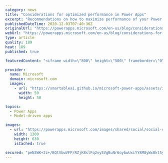```yaml
---
category: news
title: "Considerations for optimized performance in Power Apps"
excerpt: "Recommendations on how to maximize performance of your Power Apps "
publishedDateTime: 2020-12-03T07:40:36Z
originalUrl: "https://powerapps.microsoft.com/en-us/blog/considerations-for-optimized-performance-in-power-apps/"
webUrl: "https://powerapps.microsoft.com/en-us/blog/considerations-for-optimized-performance-in-power-apps/"
type: article
quality: 189
heat: 189
published: true

featuredContent: "<iframe width=\"800\" height=\"500\" frameborder=\"0\" src=\"https://www.youtube.com/embed/jcKoqC9Vfmo\" allow=\"accelerometer; autoplay; encrypted-media; gyroscope; picture-in-picture\" allowfullscreen></iframe>"

provider:
  name: Microsoft
  domain: microsoft.com
  images:
    - url: "https://smartableai.github.io/microsoft-power-apps/assets/images/organizations/microsoft.com-50x50.jpg"
      width: 50
      height: 50

topics:
  - Power Apps
  - Model-driven apps

images:
  - url: "https://powerapps.microsoft.com/images/shared/social/social-share-post-ignite.png"
    width: 1200
    height: 630
    isCached: true

secured: "peN3WK+2z+/BQtVbwVFP/RZjK8slFq2vy5VgBuNr6oybwUxiYY8M8yWx0kt5yrJ04tn9nSSV39OP2D/VwC2Cd3Jn+R3ZqGkU2jmBfN6wXEOS+JjQ0vEFLNYvipkM2YYigFP2nvcL4+Ghiv4om7fNRURN38r8350xrU+e3TvCvrG/9EpH2R1low6Z+1LaB721A+/o9aBWb1e0qJhrVRHhFIc8Qdf5yc5T03baB34Is3KUJ9LD9jGwGwNNTuNR4FrmHmhJ0vgkpteWBlOqa0VqPzyzNgPECSKyl1ohnZ6tSwOZvcsQSRVXpCxowqUtJXbkLSykxBaRpEK0Uf3pnYBIXzP2An/ZHHKbnZDK/qlF+z7EUl1fr1nl5H2JKq7+FcPqQRue1zlRuXdoeZRA5uwAtsuA+sO/FlcsqBpsvrQRPWmDP5lalfPxzjucODBDm6EoVtbA7eg61Gf4LaS3uWq6zw==;po/+bpDtBwIKpUBBRmEwmg=="
---
```


